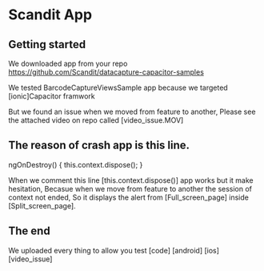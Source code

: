 # Scandit App



## Getting started

We downloaded app from your repo https://github.com/Scandit/datacapture-capacitor-samples

We tested BarcodeCaptureViewsSample app because we targeted [ionic]Capacitor framwork

But we found an issue when we moved from feature to another, Please see the attached video on repo called [video_issue.MOV]

## The reason of crash app is this line.
ngOnDestroy() {
    this.context.dispose();
}

When we comment this line [this.context.dispose()] app works but it make hesitation,
Becasue when we move from feature to another the session of context not ended,
So it displays the alert from [Full_screen_page] inside [Split_screen_page].



## The end
We uploaded every thing to allow you test [code] [android] [ios] [video_issue]

